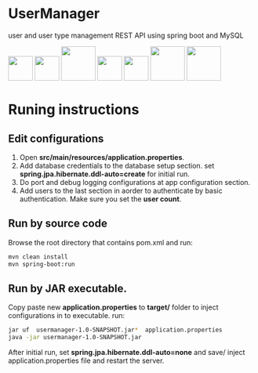 # UserManager
user and user type management REST API using spring boot and MySQL

[<img src='https://spring.io/img/homepage/icon-spring-framework.svg' width=50>](https://spring.io/)
[<img src='https://spring.io/img/homepage/icon-spring-boot.svg' width=50>](https://spring.io/)
[<img src='https://upload.wikimedia.org/wikipedia/en/thumb/6/62/MySQL.svg/125px-MySQL.svg.png' width=70>](https://www.mysql.com/)
[<img src='http://www.howcsharp.com/img/0/52/hibernate-orm-300x223.jpg' width=50>](http://hibernate.org/)
[<img src='https://indrabasak.files.wordpress.com/2016/04/swagger.png?w=225' width=50>](https://swagger.io/)
[<img src='https://junit.org/junit4/images/junit-logo.png' width=70>](hhttps://junit.org/junit4/)
[<img src='http://3.bp.blogspot.com/-CsXsVyB_rcs/VHIqzQG3fjI/AAAAAAAAAxs/GfOaCWquZYg/s1600/mockito_logo-320x240.png' width=70>](https://site.mockito.org)

# Runing instructions
## Edit configurations
1. Open **src/main/resources/application.properties**.
2. Add database credentials to the database setup section. set **spring.jpa.hibernate.ddl-auto=create** for initial run.
3. Do port and debug logging configurations at app configuration section.
4. Add users to the last section in aorder to authenticate by basic authentication. Make sure you set the **user count**.
## Run by source code
Browse the root directory that contains pom.xml and run:
```sh
mvn clean install
mvn spring-boot:run
```
## Run by JAR executable.
Copy paste new **application.properties** to **target/** folder to inject configurations in to executable. run:
```sh
jar uf  usermanager-1.0-SNAPSHOT.jar*  application.properties
java -jar usermanager-1.0-SNAPSHOT.jar
```
After initial run, set **spring.jpa.hibernate.ddl-auto=none** and save/ inject application.properties file and restart the server.
